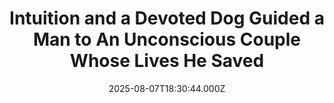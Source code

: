 ---
title: "Intuition and a Devoted Dog Guided a Man to An Unconscious Couple Whose Lives He Saved"
date: 2025-08-07T18:30:44.000Z
category: Human Kindness
externalLink: "https://www.goodnewsnetwork.org/intuition-and-a-devoted-dog-guided-a-man-to-an-unconscious-couple-whose-lives-he-saved/"
image: ""
excerpt: "A Pittsburgher and a mysterious dog recently teamed up to save two unconscious individuals in a story that has earned the pair thousands of plaudits. Gary Thynes shared both on Facebook and to local news station WTAE that he was playing with his own dog in a park when a leashed male pit bull arrived […] The post Intuition and…"
---
